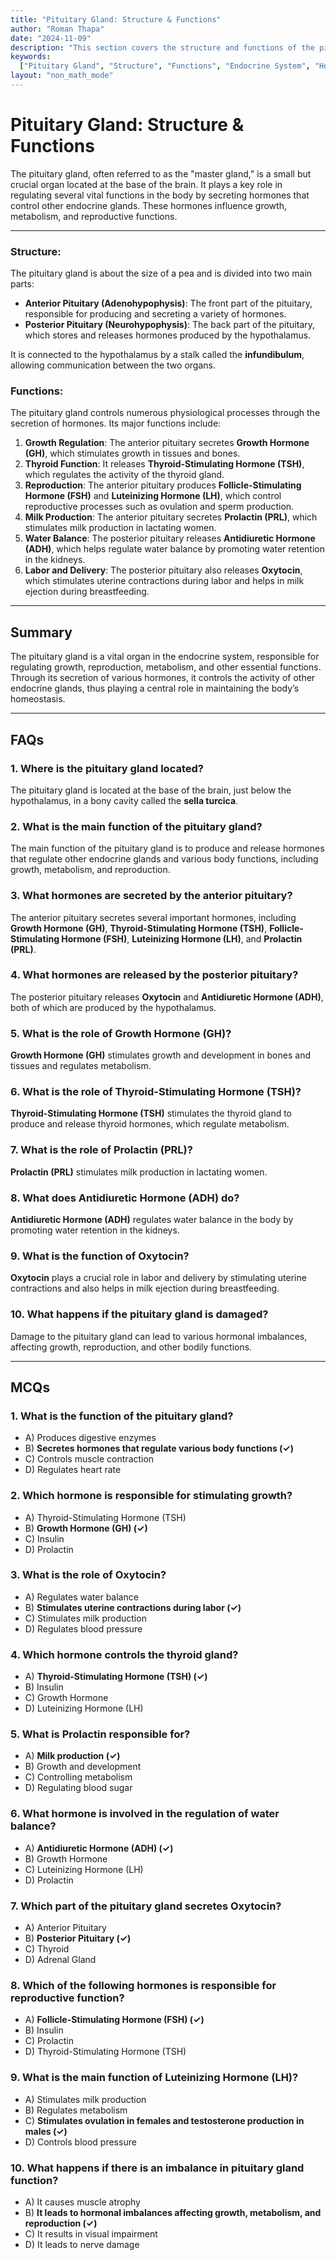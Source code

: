 ```yaml
---
title: "Pituitary Gland: Structure & Functions"
author: "Roman Thapa"
date: "2024-11-09"
description: "This section covers the structure and functions of the pituitary gland, often referred to as the 'master gland' of the body."
keywords:
  ["Pituitary Gland", "Structure", "Functions", "Endocrine System", "Hormones"]
layout: "non_math_mode"
---
```


# Pituitary Gland: Structure & Functions

The pituitary gland, often referred to as the "master gland," is a small but crucial organ located at the base of the brain. It plays a key role in regulating several vital functions in the body by secreting hormones that control other endocrine glands. These hormones influence growth, metabolism, and reproductive functions.

---

### Structure:

The pituitary gland is about the size of a pea and is divided into two main parts:

- **Anterior Pituitary (Adenohypophysis)**: The front part of the pituitary, responsible for producing and secreting a variety of hormones.
- **Posterior Pituitary (Neurohypophysis)**: The back part of the pituitary, which stores and releases hormones produced by the hypothalamus.

It is connected to the hypothalamus by a stalk called the **infundibulum**, allowing communication between the two organs.

### Functions:

The pituitary gland controls numerous physiological processes through the secretion of hormones. Its major functions include:

1. **Growth Regulation**: The anterior pituitary secretes **Growth Hormone (GH)**, which stimulates growth in tissues and bones.
2. **Thyroid Function**: It releases **Thyroid-Stimulating Hormone (TSH)**, which regulates the activity of the thyroid gland.
3. **Reproduction**: The anterior pituitary produces **Follicle-Stimulating Hormone (FSH)** and **Luteinizing Hormone (LH)**, which control reproductive processes such as ovulation and sperm production.
4. **Milk Production**: The anterior pituitary secretes **Prolactin (PRL)**, which stimulates milk production in lactating women.
5. **Water Balance**: The posterior pituitary releases **Antidiuretic Hormone (ADH)**, which helps regulate water balance by promoting water retention in the kidneys.
6. **Labor and Delivery**: The posterior pituitary also releases **Oxytocin**, which stimulates uterine contractions during labor and helps in milk ejection during breastfeeding.

---

## Summary

The pituitary gland is a vital organ in the endocrine system, responsible for regulating growth, reproduction, metabolism, and other essential functions. Through its secretion of various hormones, it controls the activity of other endocrine glands, thus playing a central role in maintaining the body’s homeostasis.

---

## FAQs

### 1. Where is the pituitary gland located?

The pituitary gland is located at the base of the brain, just below the hypothalamus, in a bony cavity called the **sella turcica**.

### 2. What is the main function of the pituitary gland?

The main function of the pituitary gland is to produce and release hormones that regulate other endocrine glands and various body functions, including growth, metabolism, and reproduction.

### 3. What hormones are secreted by the anterior pituitary?

The anterior pituitary secretes several important hormones, including **Growth Hormone (GH)**, **Thyroid-Stimulating Hormone (TSH)**, **Follicle-Stimulating Hormone (FSH)**, **Luteinizing Hormone (LH)**, and **Prolactin (PRL)**.

### 4. What hormones are released by the posterior pituitary?

The posterior pituitary releases **Oxytocin** and **Antidiuretic Hormone (ADH)**, both of which are produced by the hypothalamus.

### 5. What is the role of Growth Hormone (GH)?

**Growth Hormone (GH)** stimulates growth and development in bones and tissues and regulates metabolism.

### 6. What is the role of Thyroid-Stimulating Hormone (TSH)?

**Thyroid-Stimulating Hormone (TSH)** stimulates the thyroid gland to produce and release thyroid hormones, which regulate metabolism.

### 7. What is the role of Prolactin (PRL)?

**Prolactin (PRL)** stimulates milk production in lactating women.

### 8. What does Antidiuretic Hormone (ADH) do?

**Antidiuretic Hormone (ADH)** regulates water balance in the body by promoting water retention in the kidneys.

### 9. What is the function of Oxytocin?

**Oxytocin** plays a crucial role in labor and delivery by stimulating uterine contractions and also helps in milk ejection during breastfeeding.

### 10. What happens if the pituitary gland is damaged?

Damage to the pituitary gland can lead to various hormonal imbalances, affecting growth, reproduction, and other bodily functions.

---

## MCQs

### 1. What is the function of the pituitary gland?

- A) Produces digestive enzymes
- B) **Secretes hormones that regulate various body functions (✓)**
- C) Controls muscle contraction
- D) Regulates heart rate

### 2. Which hormone is responsible for stimulating growth?

- A) Thyroid-Stimulating Hormone (TSH)
- B) **Growth Hormone (GH) (✓)**
- C) Insulin
- D) Prolactin

### 3. What is the role of Oxytocin?

- A) Regulates water balance
- B) **Stimulates uterine contractions during labor (✓)**
- C) Stimulates milk production
- D) Regulates blood pressure

### 4. Which hormone controls the thyroid gland?

- A) **Thyroid-Stimulating Hormone (TSH) (✓)**
- B) Insulin
- C) Growth Hormone
- D) Luteinizing Hormone (LH)

### 5. What is Prolactin responsible for?

- A) **Milk production (✓)**
- B) Growth and development
- C) Controlling metabolism
- D) Regulating blood sugar

### 6. What hormone is involved in the regulation of water balance?

- A) **Antidiuretic Hormone (ADH) (✓)**
- B) Growth Hormone
- C) Luteinizing Hormone (LH)
- D) Prolactin

### 7. Which part of the pituitary gland secretes Oxytocin?

- A) Anterior Pituitary
- B) **Posterior Pituitary (✓)**
- C) Thyroid
- D) Adrenal Gland

### 8. Which of the following hormones is responsible for reproductive function?

- A) **Follicle-Stimulating Hormone (FSH) (✓)**
- B) Insulin
- C) Prolactin
- D) Thyroid-Stimulating Hormone (TSH)

### 9. What is the main function of Luteinizing Hormone (LH)?

- A) Stimulates milk production
- B) Regulates metabolism
- C) **Stimulates ovulation in females and testosterone production in males (✓)**
- D) Controls blood pressure

### 10. What happens if there is an imbalance in pituitary gland function?

- A) It causes muscle atrophy
- B) **It leads to hormonal imbalances affecting growth, metabolism, and reproduction (✓)**
- C) It results in visual impairment
- D) It leads to nerve damage
